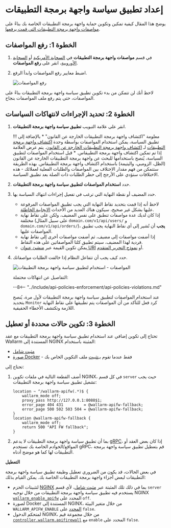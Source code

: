 # إعداد تطبيق سياسة واجهة برمجة التطبيقات

يوضح هذا المقال كيفية تمكين وتكوين حماية واجهة برمجة التطبيقات الخاصة بك بناءً على [مواصفات واجهة برمجة التطبيقات التي قمت برفعها](overview.md).

## الخطوة 1: رفع المواصفات

1. في قسم **مواصفات واجهة برمجة التطبيقات** في [السحابة الأمريكية](https://us1.my.wallarm.com/api-specifications/) أو [السحابة الأوروبية](https://my.wallarm.com/api-specifications/)، انقر على **رفع المواصفات**.
1. اضبط معايير رفع المواصفات وابدأ الرفع.

    ![رفع المواصفات](../images/api-policies-enforcement/specificaton-upload.png)

لاحظ أنك لن تتمكن من بدء تكوين تطبيق سياسة واجهة برمجة التطبيقات بناءً على المواصفات، حتى يتم رفع ملف المواصفات بنجاح.

## الخطوة 2: تحديد الإجراءات لانتهاكات السياسات

1. انقر على علامة التبويب **تطبيق سياسة واجهة برمجة التطبيقات**.

    !!! معلومة "اكتشاف واجهة برمجة التطبيقات الخارجة عن القانون"
        * بالإضافة إلى تطبيق السياسة، يمكن استخدام المواصفات بواسطة وحدة [اكتشاف واجهة برمجة التطبيقات](../api-discovery/overview.md) لـ [اكتشاف واجهة برمجة التطبيقات الخارجة عن القانون](../api-discovery/rogue-api.md). يتم عرض العلامة إذا تم تمكين اكتشاف واجهة برمجة التطبيقاس.
        * قبل استخدام المواصفات لتطبيق السياسة، يُنصح باستخدامها للبحث عن واجهة برمجة التطبيقات الخارجة عن القانون (الظل، الزومبي، واليتيمة) باستخدام اكتشاف واجهة برمجة التطبيقاس. بهذه الطريقة ستتمكن من فهم مقدار الاختلاف بين المواصفات والطلبات الفعلية لعملائك - هذه الاختلافات ستؤدي على الأرجح إلى حظر الطلبات ذات الصلة بعد تطبيق السياسة.

1. حدد **استخدام المواصفات لتطبيق سياسة واجهة برمجة التطبيقات**.
1. حدد المضيف أو نقطة النهاية التي ترغب في تفعيل إجراءات انتهاك السياسة بها.

    * لاحظ أنه إذا قمت بتحديد نقاط النهاية التي يجب تطبيق المواصفات المرفوعة عليها بشكل غير صحيح، سيكون هناك العديد من الأحداث [الإيجابية الخاطئة](../about-wallarm/protecting-against-attacks.md#false-positives).
    * إذا كان لديك عدة مواصفات تنطبق على نفس المضيف، ولكن على نقاط نهاية مختلفة (على سبيل المثال `domain.com/v1/api/users/` و `domain.com/v1/api/orders/`)، **يجب** أن تُشير إلى أي نقاط النهاية يجب تطبيق المواصفات عليها.
    * إذا أضفت مواصفات إلى مضيف، ثم أضفت مواصفات أخرى إلى نقاط نهاية فردية لهذا المضيف، سيتم تطبيق كلتا المواصفاتين على هذه النقاط.
    * يمكن تكوين القيمة عبر [منشئ عنوان URI](../user-guides/rules/rules.md#uri-constructor) أو [نموذج التحرير المتقدم](../user-guides/rules/rules.md#advanced-edit-form).

1. حدد كيف يجب أن تتفاعل النظام إذا خالفت الطلبات مواصفاتك.

    ![المواصفات - استخدام لتطبيق سياسة واجهة برمجة التطبيقات](../images/api-policies-enforcement/specification-use-for-api-policies-enforcement.png)

    التفاصيل عن انتهاكات محتملة:

    --8<-- "../include/api-policies-enforcement/api-policies-violations.md"

    عند استخدام المواصفات لتطبيق سياسة واجهة برمجة التطبيقات لأول مرة، يُنصح بتحديد `Monitor` كرد فعل للتأكد من أن المواصفات يتم تطبيقها على نقاط النهاية اللازمة وتكتشف الأخطاء الحقيقية.

## الخطوة 3: تكوين حالات محددة أو تعطيل

تحتاج إلى تكوين إضافي عند استخدام تطبيق سياسة واجهة برمجة التطبيقات مع عقد Wallarm المستندة إلى NGINX المثبتة باستخدام:

* [مثبت شامل](../installation/nginx/all-in-one.md)
* [صورة Docker](../admin-en/installation-docker-en.md) - فقط عندما تقوم بـ[تثبيت](../admin-en/installation-docker-en.md#run-the-container-mounting-the-configuration-file) ملف التكوين الخاص بك

تحتاج إلى:

1. أضف القطعة التالية في ملفات تكوين NGINX، في كل قسم `server` حيث يجب تشغيل تطبيق سياسة واجهة برمجة التطبيقات:

    ```
    location ~ ^/wallarm-apifw(.*)$ {
        wallarm_mode off;
        proxy_pass http://127.0.0.1:8088$1;
        error_page 404 431         = @wallarm-apifw-fallback;
        error_page 500 502 503 504 = @wallarm-apifw-fallback;
    }
    location @wallarm-apifw-fallback {
        wallarm_mode off;
        return 500 "API FW fallback";
    }
    ```

1. بما أن تطبيق سياسة واجهة برمجة التطبيقات لا يدعم [gRPC](https://en.wikipedia.org/wiki/GRPC)، إذا كان بعض العقد أو المواقع/الخوادم الخاصة بك تستخدم gRPC، قم بتعطيل تطبيق سياسة واجهة برمجة التطبيقات لها كما هو موضح أدناه.

**التعطيل**

في بعض الحالات، قد يكون من الضروري تعطيل وظيفة تطبيق سياسة واجهة برمجة التطبيقات لبعض أجزاء واجهة برمجة التطبيقات الخاصة بك. يمكن القيام بذلك:

* لتثبيتات الحزم [NGINX](../installation/supported-deployment-options.md#packages) بما في ذلك تلك المثبتة عبر [مثبت شامل](../installation/nginx/all-in-one.md)، لأي قسم `server` يستخدم فيه تطبيق سياسة واجهة برمجة التطبيقات من خلال توجيه NGINX [`wallarm_enable_apifw`](../admin-en/configure-parameters-en.md#wallarm_enable_apifw) المحدد على `off`.
* لصورة Docker المستندة إلى NGINX، من خلال متغير البيئة `WALLARM_APIFW_ENABLE` [المحدد](../admin-en/installation-docker-en.md#run-the-container-passing-the-environment-variables) على `false`.
* لمتحكم الدخول NGINX، من خلال مجموعة قيم [`controller.wallarm.apifirewall`](../admin-en/configure-kubernetes-en.md#controllerwallarmapifirewall) مع `enable` المحدد على `false`.